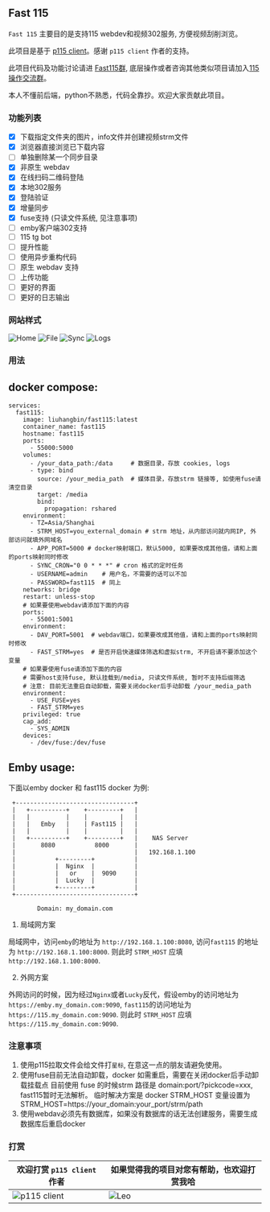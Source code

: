 ## Fast 115

`Fast 115` 主要目的是支持115 webdev和视频302服务, 方便视频刮削浏览。

此项目是基于 [p115 client](https://github.com/ChenyangGao/p115client.git)。感谢 `p115 client` 作者的支持。

此项目代码及功能讨论请进 [Fast115群](https://t.me/fast_115), 底层操作或者咨询其他类似项目请加入[115操作交流群](https://t.me/operate115)。

本人不懂前后端，python不熟悉，代码全靠抄。欢迎大家贡献此项目。

### 功能列表

- [x] 下载指定文件夹的图片，info文件并创建视频strm文件
- [x] 浏览器直接浏览已下载内容
- [ ] 单独删除某一个同步目录
- [x] 非原生 webdav
- [x] 在线扫码二维码登陆
- [x] 本地302服务
- [x] 登陆验证
- [x] 增量同步
- [x] fuse支持 (只读文件系统, 见注意事项)
- [ ] emby客户端302支持
- [ ] 115 tg bot
- [ ] 提升性能
- [ ] 使用异步重构代码
- [ ] 原生 webdav 支持
- [ ] 上传功能
- [ ] 更好的界面
- [ ] 更好的日志输出

### 网站样式

![Home](app/static/images/home.png)
![File](app/static/images/file.png)
![Sync](app/static/images/sync.png)
![Logs](app/static/images/log.png)

### 用法

docker compose:
---
```
services:
  fast115:
    image: liuhangbin/fast115:latest
    container_name: fast115
    hostname: fast115
    ports:
      - 55000:5000
    volumes:
      - /your_data_path:/data     # 数据目录，存放 cookies, logs
      - type: bind
        source: /your_media_path  # 媒体目录，存放strm 链接等, 如使用fuse请清空目录
        target: /media
        bind:
          propagation: rshared
    environment:
      - TZ=Asia/Shanghai
      - STRM_HOST=you_external_domain # strm 地址，从内部访问就内网IP, 外部访问就填外网域名
      - APP_PORT=5000 # docker映射端口，默认5000, 如果要改成其他值，请和上面的ports映射同时修改
      - SYNC_CRON="0 0 * * *" # cron 格式的定时任务
      - USERNAME=admin    # 用户名，不需要的话可以不加
      - PASSWORD=fast115  # 同上
    networks: bridge
    restart: unless-stop
    # 如果要使用webdav请添加下面的内容
    ports:
      - 55001:5001
    environment:
      - DAV_PORT=5001  # webdav端口，如果要改成其他值，请和上面的ports映射同时修改
      - FAST_STRM=yes  # 是否开启快速媒体筛选和虚拟strm, 不开启请不要添加这个变量
    # 如果要使用fuse请添加下面的内容
    # 需要host支持fuse, 默认挂载到/media, 只读文件系统, 暂时不支持后缀筛选
    # 注意: 目前无法重启自动卸载，需要关闭docker后手动卸载 /your_media_path
    environment:
      - USE_FUSE=yes
      - FAST_STRM=yes
    privileged: true
    cap_add:
      - SYS_ADMIN
    devices:
      - /dev/fuse:/dev/fuse
```

Emby usage:
---
下面以emby docker 和 fast115 docker 为例:
```
 +---------------------------------+
 |   +----------+    +---------+   |
 |   |          |    |         |   |
 |   |   Emby   |    | Fast115 |   |
 |   |          |    |         |   |
 |   +----------+    +---------+   |    NAS Server
 |       8080           8000       |
 |                                 |   192.168.1.100
 |           +---------+           |
 |           |  Nginx  |           |
 |           |   or    |  9090     |
 |           |  Lucky  |           |
 |           +---------+           |
 +---------------------------------+

        Domain: my_domain.com
```

1. 局域网方案

局域网中，访问`emby`的地址为 `http://192.168.1.100:8080`, 访问`fast115`
的地址为 `http://192.168.1.100:8000`. 则此时 `STRM_HOST` 应填
`http://192.168.1.100:8000`.

2. 外网方案

外网访问的时候，因为经过`Nginx`或者`Lucky`反代，假设emby的访问地址为
`https://emby.my_domain.com:9090`, `fast115`的访问地址为
`https://115.my_domain.com:9090`. 则此时 `STRM_HOST` 应填
`https://115.my_domain.com:9090`.

### 注意事项

1. 使用p115拉取文件会给文件打`星标`, 在意这一点的朋友请避免使用。
2. 使用fuse目前无法自动卸载，docker 如需重启，需要在关闭docker后手动卸载挂载点
   目前使用 fuse 的时候strm 路径是 domain:port/?pickcode=xxx, fast115暂时无法解析。
   临时解决方案是 docker STRM_HOST 变量设置为 STRM_HOST=https://your_domain:your_port/strm/path
3. 使用webdav必须先有数据库，如果没有数据库的话无法创建服务，需要生成数据库后重启docker

### 打赏

欢迎打赏 `p115 client` 作者 | 如果觉得我的项目对您有帮助，也欢迎打赏我哈
--- | ---
![p115 client](app/static/images/p115.jpeg) | ![Leo](app/static/images/Leo.png)
